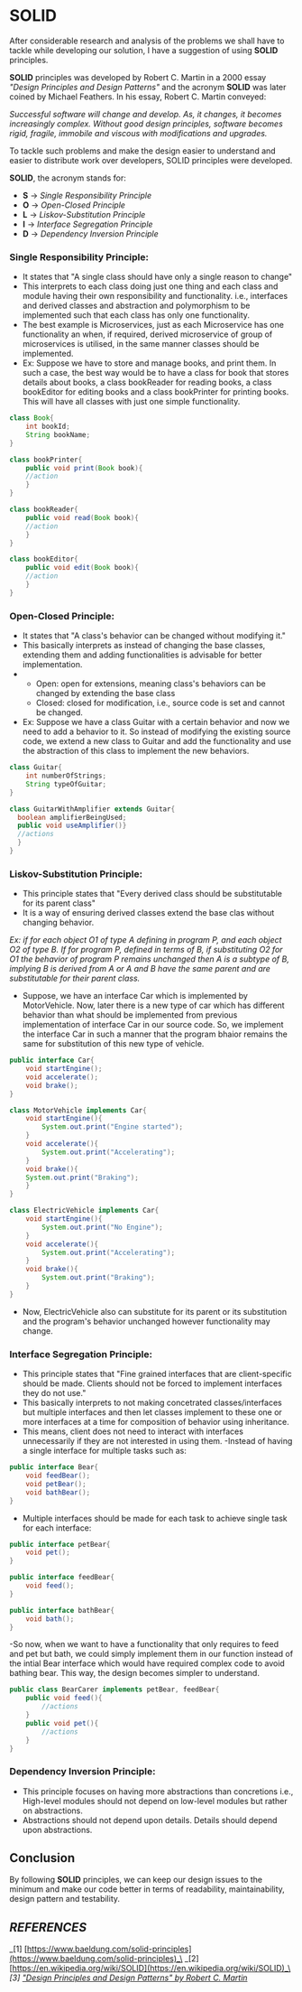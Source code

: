 # SOLID

After considerable research and analysis of the problems we shall have to tackle while developing our solution, I have a suggestion of using **SOLID** principles.

**SOLID** principles was developed by Robert C. Martin in a 2000 essay _"Design Principles and Design Patterns"_ and the acronym **SOLID** was later coined by Michael Feathers. In his essay, Robert C. Martin conveyed:

_Successful software will change and develop. As, it changes, it becomes increasingly complex. Without good design principles, software becomes rigid, fragile, immobile and viscous with modifications and upgrades._

To tackle such problems and make the design easier to understand and easier to distribute work over developers, SOLID principles were developed.

**SOLID**, the acronym stands for:
- **S** -> _Single Responsibility Principle_
- **O** -> _Open-Closed Principle_
- **L** -> _Liskov-Substitution Principle_
- **I** -> _Interface Segregation Principle_
- **D** -> _Dependency Inversion Principle_

### Single Responsibility Principle:
- It states that "A single class should have only a single reason to change"
- This interprets to each class doing just one thing and each class and module having their own responsibility and functionality. i.e., interfaces and derived classes and abstraction and polymorphism to be implemented such that each class has only one functionality.
- The best example is Microservices, just as each Microservice has one functionality an when, if required, derived microservice of group of microservices is utilised, in the same manner classes should be implemented.
- Ex: Suppose we have to store and manage books, and print them. In such a case, the best way would be to have a class for book that stores details about books, a class bookReader for reading books, a class bookEditor for editing books and a class bookPrinter for printing books. This will have all classes with just one simple functionality.
```java
class Book{
    int bookId;
    String bookName;
}

class bookPrinter{
    public void print(Book book){
    //action
    }
}

class bookReader{
    public void read(Book book){
    //action
    }
}

class bookEditor{
    public void edit(Book book){
    //action
    }
}
```
### Open-Closed Principle:
- It states that "A class's behavior can be changed without modifying it."
- This basically interprets as instead of changing the base classes, extending them and adding functionalities is advisable for better implementation.
- - Open: open for extensions, meaning class's behaviors can be changed by extending the base class
  - Closed: closed for modification, i.e., source code is set and cannot be changed.
- Ex: Suppose we have a class Guitar with a certain behavior and now we need to add a behavior to it. So instead of modifying the existing source code, we extend a new class to Guitar and add the functionality and use the abstraction of this class to implement the new behaviors.

```java
class Guitar{
    int numberOfStrings;
    String typeOfGuitar;
}
```
```java
class GuitarWithAmplifier extends Guitar{
  boolean amplifierBeingUsed;
  public void useAmplifier()}
  //actions
  }
}
```

### Liskov-Substitution Principle:
- This principle states that "Every derived class should be substitutable for its parent class"
- It is a way of ensuring derived classes extend the base clas without changing behavior.

_Ex:  if for each object O1 of type A defining in program P, and each object O2 of type B.
If for program P, defined in terms of B, if substituting O2 for O1 the behavior of program P remains unchanged then A is a subtype of B, implying B is derived from A or A and B have the same parent and are substitutable for their parent class._

- Suppose, we have an interface Car which is implemented by MotorVehicle. Now, later there is a new type of car which has different behavior than what should be implemented from previous implementation of interface Car in our source code. So, we implement the interface Car in such a manner that the program bhaior remains the same for substitution of this new type of vehicle.

```java
public interface Car{
    void startEngine();
    void accelerate();
    void brake();
}
```
```java
class MotorVehicle implements Car{
    void startEngine(){
        System.out.print("Engine started");
    }
    void accelerate(){
        System.out.print("Accelerating");
    }
    void brake(){
    System.out.print("Braking");
    }
}
```
```java
class ElectricVehicle implements Car{
    void startEngine(){
        System.out.print("No Engine");
    }
    void accelerate(){
        System.out.print("Accelerating");
    }
    void brake(){
        System.out.print("Braking");
    }
}
```
- Now, ElectricVehicle also can substitute for its parent or its substitution and the program's behavior unchanged however functionality may change.

### Interface Segregation Principle:
- This principle states that "Fine grained interfaces that are client-specific should be made. Clients should not be forced to implement interfaces they do not use."
- This basically interprets to not making concetrated classes/interfaces but multiple interfaces and then let classes implement to these one or more interfaces at a time for composition of behavior using inheritance.
- This means, client does not need to interact with interfaces unnecessarily if they are not interested in using them.
-Instead of having a single interface for multiple tasks such as:
```java
public interface Bear{
    void feedBear();
    void petBear();
    void bathBear();
}
```
- Multiple interfaces should be made for each task to achieve single task for each interface:
```java
public interface petBear{
    void pet();
}

public interface feedBear{
    void feed();
}

public interface bathBear{
    void bath();
}
```
-So now, when we want to have a functionality that only requires to feed and pet but bath, we could simply implement them in our function instead of the intial Bear interface which would have required complex code to avoid bathing bear. This way, the design becomes simpler to understand.

```java
public class BearCarer implements petBear, feedBear{
    public void feed(){
        //actions
    }
    public void pet(){
        //actions
    }
}
```
### Dependency Inversion Principle:
- This principle focuses on having more abstractions than concretions i.e., High-level modules should not depend on low-level modules but rather on abstractions.
- Abstractions should not depend upon details. Details should depend upon abstractions.

## Conclusion

By following **SOLID** principles, we can keep our design issues to the minimum and make our code better in terms of readability, maintainability, design pattern and testability.

## _REFERENCES_
_[1] [https://www.baeldung.com/solid-principles](https://www.baeldung.com/solid-principles)_\
_[2] [https://en.wikipedia.org/wiki/SOLID](https://en.wikipedia.org/wiki/SOLID)_\
_[3] ["Design Principles and Design Patterns" by Robert C. Martin](http://staff.cs.utu.fi/~jounsmed/doos_06/material/DesignPrinciplesAndPatterns.pdf)_